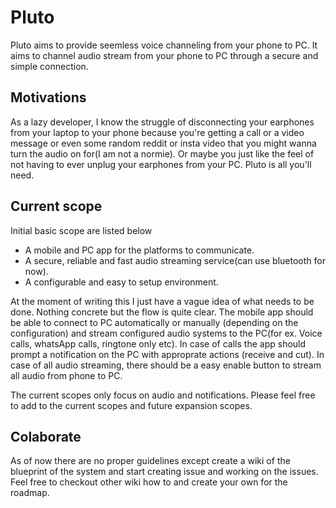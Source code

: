 # Pluto
Pluto aims to provide seemless voice channeling from your phone to PC. It aims to channel audio stream from your phone to PC through a secure and simple connection.

## Motivations
As a lazy developer, I know the struggle of disconnecting your earphones from your laptop to your phone because you're getting a call or a video message or even some random reddit or insta video that you might wanna turn the audio on for(I am not a normie). Or maybe you just like the feel of not having to ever unplug your earphones from your PC. Pluto is all you'll need.

## Current scope
Initial basic scope are listed below
- A mobile and PC app for the platforms to communicate. 
- A secure, reliable and fast audio streaming service(can use bluetooth for now).
- A configurable and easy to setup environment.

At the moment of writing this I just have a vague idea of what needs to be done. Nothing concrete but the flow is quite clear. The mobile app should be able to connect to PC automatically or manually (depending on the configuration) and stream configured audio systems to the PC(for ex. Voice calls, whatsApp calls, ringtone only etc). In case of calls the app should prompt a notification on the PC with approprate actions (receive and cut). In case of all audio streaming, there should be a easy enable button to stream all audio from phone to PC.

The current scopes only focus on audio and notifications. Please feel free to add to the current scopes and future expansion scopes.

## Colaborate
As of now there are no proper guidelines except create a wiki of the blueprint of the system and start creating issue and working on the issues. Feel free to checkout other wiki how to and create your own for the roadmap. 
